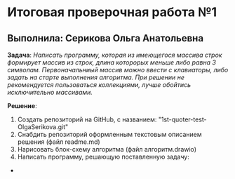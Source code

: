 # Итоговая проверочная работа №1

## Выполнила: Серикова Ольга Анатольевна 
**Задача**: *Написать программу, которая из имеющегося массива строк формирует массив из строк, длина которорых меньше либо равна 3 символам. Первоначальниый массив можно ввести с клавиаторы, либо задать на старте выполнения алгоритма. При решении не рекомендуется пользоваться коллекциями, лучше обойтись исключительно массивами.*

**Решение**:

1. Создать репозиторий на GitHub, с названием: "1st-quoter-test-OlgaSerikova.git"
2. Снабдить репозиторий оформленным текстовым описанием решения (файл readme.md)
3. Нарисовать блок-схему алгоритма (файл алгоритм.drawio)
4. Написать программу, решающую поставленную задачу:
* 